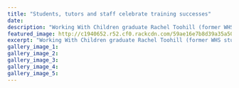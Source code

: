 ```yaml
---
title: "Students, tutors and staff celebrate training successes"
date: 
description: "Working With Children graduate Rachel Toohill (former WHS student) is presented with her certificate..."
featured_image: http://c1940652.r52.cf0.rackcdn.com/59ae16e7b8d39a35a5000681/Rachel-Toohill-ex-cert-from-tutors-7-aug.jpg
excerpt: "Working With Children graduate Rachel Toohill (former WHS student) is presented with her certificate by tutors Amy Fitzgerald (left) and Michaela Newman (right)."
gallery_image_1: 
gallery_image_2: 
gallery_image_3: 
gallery_image_4: 
gallery_image_5: 
---
```

